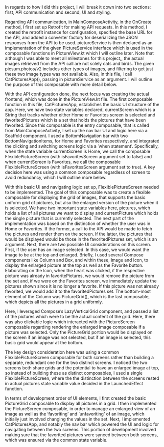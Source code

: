 In regards to how I did this project, I will break it down into two sections: first, API communication and second, UI and styling. 

Regarding API communication, in MainComposeActivity, in the OnCreate method, I first set up Retrofit for making API requests. In this method, I created the retrofit instance for configuration, specified the base URL for the API, and added a converter factory for deserializing the JSON responses from the API to be used. pictureService is then declared as an implementation of the given PictureService interface which is used in the composable functions in PictureView.kt which I will outline later. Note that although I was able to meet all milestones for this project,, the actual images retrieved from the API call are not solely cats and birds. The given picsum.photos/v2 includes other types of images, and filtering to get just these two image types was not available. Also, in this file, I call CatPicturesApp(), passing in pictureService as an argument. I will outline the purpose of this composable with more detail below.

With the API configuration done, the next focus was creating the actual frontend, which was done in the PictureView.kt file. The first composable function in this file, CatPicturesApp, establishes the basic UI structure of the app. Here, we have two state variables declared, currentScreen which is a String that tracks whether either Home or Favorites screen is selected and favoritedPictures which is a set that holds the pictures that have been favorited. Since this composable is the entry composable, that is called from MainComposeActivity, I set up the nav bar UI and logic here via a Scaffold component. I used a BottomNavigation bar with two BottomNavigationItems, for Home and Favorites respectively, and integrated the clicking and switching screens logic via a ‘when statement’. Specifically, when the state variable currentScreen is Home, we call the composable FlexiblePictureScreen (with isFavoritesScreen argument set to false) and when currentScreen is Favorites, we call the composable FlexiblePictureScreen (with isFavoritesScreen argument set to true).  A key decision here was using a common composable regardless of screen to avoid redundancy, which I will outline more below.

With this basic UI and navigating logic set up, FlexiblePictureScreen needed to be implemented. The goal of this composable was to create a flexible composable for displaying the grid of images, that supports the basic uniform grid of pictures, but also the enlarged version of the picture when it is selected. We have two important state variables here, pictures, which holds a list of all pictures we want to display and currentPicture which holds the single picture that is currently selected. The next part of the implementation was based on the distinction of whether the user was in Home or Favorites. If the former, a call to the API would be made to fetch the pictures and render them on the screen. If the latter, the pictures that would be displayed would be those in the favoritedPictures set, which is an argument. Next, there are two possible UI considerations on this screen. First, if the user has an image selected. In this case, we would want the image to be at the top and enlarged. Briefly, I used several Compose components like Column and Box, and within these, Image and Icon, to display the enlarged picture at the top as well as the Favorite button. Elaborating on the Icon, when the heart was clicked, if the respective picture was already in favoritePictures, we would remove the picture from the set and, if we were on the Favorites screen, we immediately update the pictures shown since it is no longer a favorite. If this picture was not already favorited, we would add it to the favoritedPictures set. The bottom-most element of the Column was PictureGrid(), which is the last composable, which depicts all the pictures in a grid uniformly. 

Here, I leveraged Compose’s LazyVerticalGrid component, and passed a list of the pictures which were to be the actual content of the grid. Here, there was also clickable logic which interacted with the PictureScreen composable regarding rendering the enlarged image composable if a picture was selected. Only the PictureGrid portion would be displayed on the screen if an image was not selected, but if an image is selected, this basic grid would appear at the bottom.

The key design consideration here was using a common FlexiblePictureScreen composable for both screens rather than building a separate, redundant one for the two distinct screens. I noticed the two screens both share grids and the potential to have an enlarged image at top, so instead of building these as distinct composables, I used a single FlexiblePictureScreen, where the the distinction between the screens rested in actual pictures state variable value decided in the LaunchedEffect function.

In terms of development order of UI elements, I first created the basic PictureGrid composable to display all pictures in a grid. I then implemented the PictureScreen composable, in order to manage an enlarged view of an image as well as the ‘favoriting’ and ‘unfavoriting’ of an image, which initially just involved changing the values in the set. Next, I implemented CatPicturesApp, and notably the nav bar which powered the UI and logic for navigating between the two screens. This portion of development involved making sure that the favorited pictures were synced between both screens, which was ensured via the common state variable.
